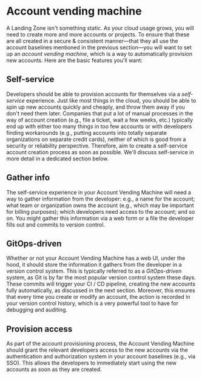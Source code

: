 # Account vending machine

A Landing Zone isn't something static. As your cloud usage grows, you will need to create more and more accounts or projects. To ensure that these are all created in a secure & consistent manner—that they all use the account baselines mentioned in the previous section—you will want to set up an *account vending machine*, which is a way to automatically provision new accounts. Here are the basic features you'll want:

## Self-service

Developers should be able to provision accounts for themselves via a *self-service* experience. Just like most things in the cloud, you should be able to spin up new accounts quickly and cheaply, and throw them away if you don't need them later. Companies that put a lot of manual processes in the way of account creation (e.g., file a ticket, wait a few weeks, etc.) typically end up with either too many things in too few accounts or with developers finding workarounds (e.g., putting accounts into totally separate organizations on separate credit cards), neither of which is good from a security or reliability perspective. Therefore, aim to create a self-service account creation process as soon as possible. We'll discuss self-service in more detail in a dedicated section below.

## Gather info

The self-service experience in your Account Vending Machine will need a way to gather information from the developer: e.g., a name for the account; what team or organization owns the account (e.g., which may be important for billing purposes); which developers need access to the account; and so on. You might gather this information via a web form or a file the developer fills out and commits to version control.

## GitOps-driven

Whether or not your Account Vending Machine has a web UI, under the hood, it should store the information it gathers from the developer in a version control system. This is typically referred to as a *GitOps-driven* system, as Git is by far the most popular version control system these days. These commits will trigger your CI / CD pipeline, creating the new accounts fully automatically, as discussed in the next section. Moreover, this ensures that every time you create or modify an account, the action is recorded in your version control history, which is a very powerful tool to have for debugging and auditing.

## Provision access

As part of the account provisioning process, the Account Vending Machine should grant the relevant developers access to the new accounts via the authentication and authorization system in your account baselines (e.g., via SSO). This allows the developers to immediately start using the new accounts as soon as they are created.




<!-- ##DOCS-SOURCER-START
{"sourcePlugin":"local-copier","hash":"bb70e6c37087cc1b297644eb6bccdf6e"}
##DOCS-SOURCER-END -->
